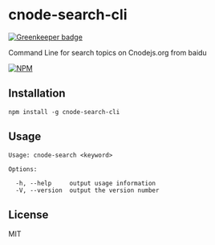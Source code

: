 # cnode-search-cli

[![Greenkeeper badge](https://badges.greenkeeper.io/luoyjx/cnode-search-cli.svg)](https://greenkeeper.io/)

Command Line for search topics on Cnodejs.org from baidu

[![NPM](https://nodei.co/npm/cnode-search-cli.png?downloads=true&stars=true)](https://nodei.co/npm/cnode-search-cli/)
## Installation
```
npm install -g cnode-search-cli
```

## Usage
```
Usage: cnode-search <keyword>

Options:

  -h, --help     output usage information
  -V, --version  output the version number
```
## License
MIT
